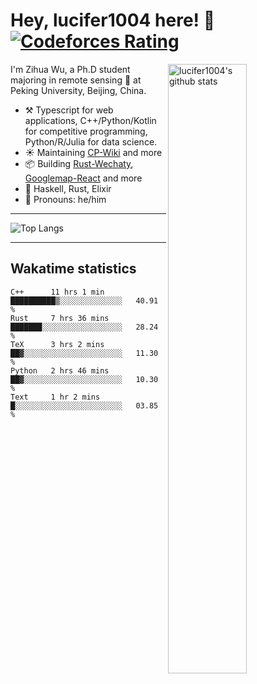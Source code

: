 # Hey, lucifer1004 here! :wave: [![Codeforces Rating](https://cfrating.ihcr.top/?user=lucifer1004&style=flat-square)](https://codeforces.com/profile/lucifer1004)

<img width="50%" align="right" alt="lucifer1004's github stats" src="https://github-readme-stats.vercel.app/api?username=lucifer1004&show_icons=true">

I'm Zihua Wu, a Ph.D student majoring in remote sensing :satellite: at Peking University, Beijing, China.

- :hammer_and_pick: Typescript for web applications, C++/Python/Kotlin for competitive programming, Python/R/Julia for data science.
- :sunny: Maintaining [CP-Wiki](https://cp-wiki.vercel.app) and more 
- :package: Building [Rust-Wechaty](https://github.com/wechaty/rust-wechaty), [Googlemap-React](https://github.com/googlemap-react/googlemap-react) and more
- :seedling: Haskell, Rust, Elixir
- :man: Pronouns: he/him

---

![Top Langs](https://github-readme-stats.vercel.app/api/top-langs/?username=lucifer1004&layout=compact)

---

## Wakatime statistics

<!--START_SECTION:waka-->
```text
C++      11 hrs 1 min    ██████████▒░░░░░░░░░░░░░░   40.91 % 
Rust     7 hrs 36 mins   ███████░░░░░░░░░░░░░░░░░░   28.24 % 
TeX      3 hrs 2 mins    ██▓░░░░░░░░░░░░░░░░░░░░░░   11.30 % 
Python   2 hrs 46 mins   ██▓░░░░░░░░░░░░░░░░░░░░░░   10.30 % 
Text     1 hr 2 mins     █░░░░░░░░░░░░░░░░░░░░░░░░   03.85 % 
```
<!--END_SECTION:waka-->
